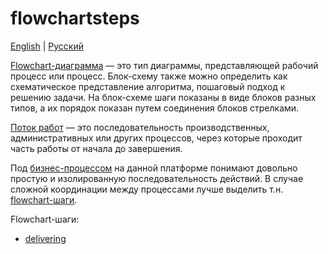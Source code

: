 # flowchartsteps

[English](README.md) | [Русский](README.ru.md)

[Flowchart-диаграмма](https://en.wikipedia.org/wiki/Flowchart) — это тип диаграммы, представляющей рабочий процесс или процесс. Блок-схему также можно определить как схематическое представление алгоритма, пошаговый подход к решению задачи.
На блок-схеме шаги показаны в виде блоков разных типов, а их порядок показан путем соединения блоков стрелками.

[Поток работ](https://dictionary.cambridge.org/dictionary/english/workflow) — это последовательность производственных, административных или других процессов, через которые проходит часть работы от начала до завершения.

Под [бизнес-процессом](../processes/README.ru.md) на данной платформе понимают довольно простую и изолированную последовательность действий. 
В случае сложной координации между процессами лучше выделить т.н. [flowchart-шаги](../flowchartsteps/README.ru.md). 

Flowchart-шаги:
- [delivering](delivering/README.ru.md)
